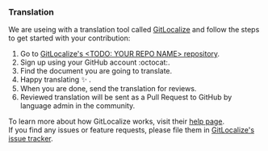 [gl]: https://gitlocalize.com
[gl-help]: https://docs.gitlocalize.com/ 
[gl-issue-tracker]: https://github.com/gitlocalize/feedback
[gl-repo]: https://gitlocalize/repo/1

### Translation

We are useing with a translation tool called [GitLocalize][gl] and follow the steps to get started with your contribution:

1. Go to [GitLocalize's <TODO: YOUR REPO NAME> repository][gl-repo].
1. Sign up using your GitHub account :octocat:.
1. Find the document you are going to translate. 
1. Happy translating :sparkles: .
1. When you are done, send the translation for reviews.
1. Reviewed translation will be sent as a Pull Request to GitHub by language admin in the community.

To learn more about how GitLocalize works, visit their [help page][gl-help].   
If you find any issues or feature requests, please file them in [GitLocalize's issue tracker][gl-issue-tracker].
